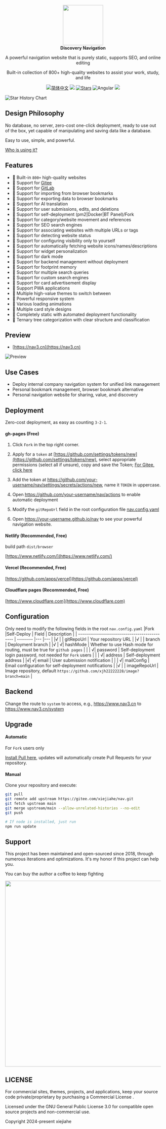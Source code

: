 <p align="center">
  <a href="https://nav3.cn/?g">
    <img src="https://gcore.jsdelivr.net/gh/xjh22222228/public@gh-pages/nav/logo.svg" width="130" />
  </a>
  <br />
  <b>Discovery Navigation</b>
  <p align="center">A powerful navigation website that is purely static, supports SEO, and online editing</p>
  <p align="center">Built-in collection of 800+ high-quality websites to assist your work, study, and life</p>
  <p align="center">
    <a href="README.md"><img alt="简体中文" src="https://img.shields.io/static/v1.svg?label=&message=zh_cn&style=flat-square&color=ff5000"></a>
    <img src="https://img.shields.io/github/v/release/xjh22222228/nav" />
    <a href="https://github.com/xjh22222228/nav/stargazers"><img src="https://img.shields.io/github/stars/xjh22222228/nav" alt="Stars"/></a>
    <img alt="Angular" src="https://img.shields.io/static/v1.svg?label=&message=Angular&style=flat-square&color=C82B38">
    <img src="https://img.shields.io/github/license/xjh22222228/nav" />
  </p>
</p>

<picture>
  <source
    media="(prefers-color-scheme: dark)"
    srcset="
      https://api.star-history.com/svg?repos=xjh22222228/nav&type=Date&theme=dark
    "
  />
  <source
    media="(prefers-color-scheme: light)"
    srcset="
      https://api.star-history.com/svg?repos=xjh22222228/nav&type=Date
    "
  />
  <img
    alt="Star History Chart"
    src="https://api.star-history.com/svg?repos=xjh22222228/nav&type=Date"
  />
</picture>

## Design Philosophy

No database, no server, zero-cost one-click deployment, ready to use out of the box, yet capable of manipulating and saving data like a database.

Easy to use, simple, and powerful.

[Who is using it?](https://official.nav3.cn/?id=3)

## Features

- 🍰 Built-in `800+` high-quality websites
- 🍰 Support for [Gitee](https://gitee.com/xiejiahe/nav)
- 🍰 Support for [GitLab](https://gitlab.com/xjh22222228/nav)
- 🍰 Support for importing from browser bookmarks
- 🍰 Support for exporting data to browser bookmarks
- 🍰 Support for AI translation
- 🍰 Support for user submissions, edits, and deletions
- 🍰 Support for self-deployment (pm2|Docker|BT Panel)/Fork
- 🍰 Support for category/website movement and references
- 🍰 Support for SEO search engines
- 🍰 Support for associating websites with multiple URLs or tags
- 🍰 Support for detecting website status
- 🍰 Support for configuring visibility only to yourself
- 🍰 Support for automatically fetching website icons/names/descriptions
- 🍰 Support for widget personalization
- 🍰 Support for dark mode
- 🍰 Support for backend management without deployment
- 🍰 Support for footprint memory
- 🍰 Support for multiple search queries
- 🍰 Support for custom search engines
- 🍰 Support for card advertisement display
- 🍰 Support PWA applications
- 🍰 Multiple high-value themes to switch between
- 🍰 Powerful responsive system
- 🍰 Various loading animations
- 🍰 Multiple card style designs
- 🍰 Completely static with automated deployment functionality
- 🍰 Ternary tree categorization with clear structure and classification

## Preview

- [https://nav3.cn](https://nav3.cn)

![Preview](https://gcore.jsdelivr.net/gh/xjh22222228/public@gh-pages/nav/preview.gif)

## Use Cases

- Deploy internal company navigation system for unified link management
- Personal bookmark management, browser bookmark alternative
- Personal navigation website for sharing, value, and discovery

## Deployment

Zero-cost deployment, as easy as counting `3-2-1`.

#### gh-pages (Free)

1. Click `Fork` in the top right corner.

2. Apply for a `token` at [https://github.com/settings/tokens/new](https://github.com/settings/tokens/new), select appropriate permissions (select all if unsure), copy and save the Token; [For Gitee, click here](https://gitee.com/profile/personal_access_tokens/new)

3. Add the token at https://github.com/your-username/nav/settings/secrets/actions/new, name it `TOKEN` in uppercase.

4. Open https://github.com/your-username/nav/actions to enable automatic deployment

5. Modify the `gitRepoUrl` field in the root configuration file [nav.config.yaml](nav.config.yaml)

6. Open https://your-username.github.io/nav to see your powerful navigation website.

#### Netlify (Recommended, Free)

build path `dist/browser`

[https://www.netlify.com/](https://www.netlify.com/)

#### Vercel (Recommended, Free)

[https://github.com/apps/vercel](https://github.com/apps/vercel)

#### Cloudflare pages (Recommended, Free)

[https://www.cloudflare.com](https://www.cloudflare.com)

## Configuration

Only need to modify the following fields in the root `nav.config.yaml`
|Fork |Self-Deploy | Field | Description |
| --------------------------------------------- | -------- |--- |--- |
|√ | | gitRepoUrl | Your repository URL |
|√ | | branch | Deployment branch |
|√ | √| hashMode | Whether to use Hash mode for routing, must be true for `github pages` |
| | √| password | Self-deployment login password, not needed for `Fork` users |
| | √| address | Self-deployment address |
|√| √| email | User submission notification |
| | √| mailConfig | Email configuration for self-deployment notifications |
|√ | | imageRepoUrl | Image repository, default `https://github.com/xjh22222228/image?branch=main` |

## Backend

Change the route to `system` to access, e.g., https://www.nav3.cn to https://www.nav3.cn/system

## Upgrade

#### Automatic

For `Fork` users only

[Install Pull here](https://github.com/apps/pull), updates will automatically create Pull Requests for your repository.

#### Manual

Clone your repository and execute:

```bash
git pull
git remote add upstream https://gitee.com/xiejiahe/nav.git
git fetch upstream main
git merge upstream/main --allow-unrelated-histories --no-edit
git push

# If node is installed, just run
npm run update
```

## Support

This project has been maintained and open-sourced since 2018, through numerous iterations and optimizations. It's my honor if this project can help you.

You can buy the author a coffee to keep fighting

<img src="https://gcore.jsdelivr.net/gh/xjh22222228/public@gh-pages/img/32.png" width="600">

## LICENSE

For commercial sites, themes, projects, and applications, keep your source code private/proprietary by purchasing a Commercial License .

Licensed under the GNU General Public License 3.0 for compatible open source projects and non-commercial use.

Copyright 2024-present xiejiahe
